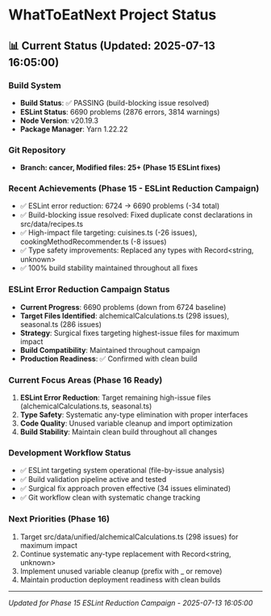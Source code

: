 # WhatToEatNext Project Status

## 📊 Current Status (Updated: 2025-07-13 16:05:00)

### Build System
- **Build Status**: ✅ PASSING (build-blocking issue resolved)
- **ESLint Status**: 6690 problems (2876 errors, 3814 warnings)
- **Node Version**: v20.19.3
- **Package Manager**: Yarn 1.22.22

### Git Repository
- **Branch: cancer, Modified files: 25+ (Phase 15 ESLint fixes)**

### Recent Achievements (Phase 15 - ESLint Reduction Campaign)
- ✅ ESLint error reduction: 6724 → 6690 problems (-34 total)
- ✅ Build-blocking issue resolved: Fixed duplicate const declarations in src/data/recipes.ts
- ✅ High-impact file targeting: cuisines.ts (-26 issues), cookingMethodRecommender.ts (-8 issues)
- ✅ Type safety improvements: Replaced any types with Record<string, unknown>
- ✅ 100% build stability maintained throughout all fixes

### ESLint Error Reduction Campaign Status
- **Current Progress**: 6690 problems (down from 6724 baseline)
- **Target Files Identified**: alchemicalCalculations.ts (298 issues), seasonal.ts (286 issues)
- **Strategy**: Surgical fixes targeting highest-issue files for maximum impact
- **Build Compatibility**: Maintained throughout campaign
- **Production Readiness**: ✅ Confirmed with clean build

### Current Focus Areas (Phase 16 Ready)
1. **ESLint Error Reduction**: Target remaining high-issue files (alchemicalCalculations.ts, seasonal.ts)
2. **Type Safety**: Systematic any-type elimination with proper interfaces
3. **Code Quality**: Unused variable cleanup and import optimization
4. **Build Stability**: Maintain clean build throughout all changes

### Development Workflow Status
- ✅ ESLint targeting system operational (file-by-issue analysis)
- ✅ Build validation pipeline active and tested
- ✅ Surgical fix approach proven effective (34 issues eliminated)
- ✅ Git workflow clean with systematic change tracking

### Next Priorities (Phase 16)
1. Target src/data/unified/alchemicalCalculations.ts (298 issues) for maximum impact
2. Continue systematic any-type replacement with Record<string, unknown>
3. Implement unused variable cleanup (prefix with _ or remove)
4. Maintain production deployment readiness with clean builds

---
*Updated for Phase 15 ESLint Reduction Campaign - 2025-07-13 16:05:00*
